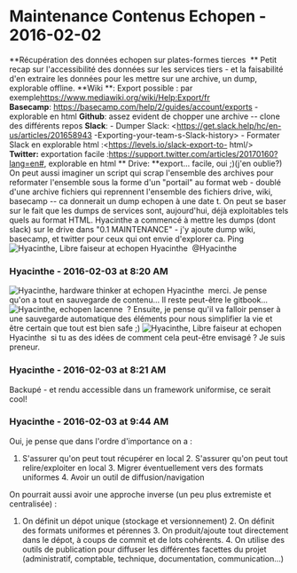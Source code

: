 # Maintenance Contenus Echopen  - 2016-02-02

**Récupération des données echopen sur plates-formes tierces   **  Petit recap sur l'accessibilité des données sur les services tiers - et la faisabilité d'en extraire les données pour les mettre sur une archive, un dump, explorable offline.   **Wiki **: Export possible : par exemple<https://www.mediawiki.org/wiki/Help:Export/fr>  **Basecamp**: <https://basecamp.com/help/2/guides/account/exports> - explorable en html  **Github**: assez evident de chopper une archive -- clone des différents repos  **Slack**:  \- Dumper Slack: <https://get.slack.help/hc/en-us/articles/201658943 -Exporting-your-team-s-Slack-history>  \- Formater Slack en explorable html :<https://levels.io/slack-export-to- html/>   **Twitter:** exportation facile :<https://support.twitter.com/articles/20170160?lang=en#>, explorable en html  **  Drive: **export... facile, oui ;)(j'en oublie?)  On peut aussi imaginer un script qui scrap l'ensemble des archives pour reformater l'ensemble sous la forme d'un "portail" au format web - doublé d'une archive fichiers qui reprennent l'ensemble des fichiers drive, wiki, basecamp -- ca donnerait un dump echopen à une date t. On peut se baser sur le fait que les dumps de services sont, aujourd'hui, déjà exploitables tels quels au format HTML.  Hyacinthe a commencé à mettre les dumps (dont slack) sur le drive dans "0.1 MAINTENANCE" - j'y ajoute dump wiki, basecamp, et twitter pour ceux qui ont envie d'explorer ca.  Ping  ![Hyacinthe, Libre faiseur at echopen](./../../zz_assets/images/avatars/1275581.png) Hyacinthe  @Hyacinthe

### **Hyacinthe** - 2016-02-03 at 8:20 AM

![Hyacinthe, hardware thinker at echopen](./../../zz_assets/images/avatars/782574.png) Hyacinthe  merci. Je pense qu'on a tout en sauvegarde de contenu...   Il reste peut-être le gitbook...  ![Hyacinthe, echopen](./../../zz_assets/images/avatars/782178.png) lacenne  ?   Ensuite, je pense qu'il va falloir penser à une sauvegarde automatique des éléments pour nous simplifier la vie et être certain que tout est bien safe ;)   ![Hyacinthe, Libre faiseur at echopen](./../../zz_assets/images/avatars/1275581.png) Hyacinthe  si tu as des idées de comment cela peut-être envisagé ? Je suis preneur.

### **Hyacinthe** - 2016-02-03 at 8:21 AM

Backupé - et rendu accessible dans un framework uniformise, ce serait cool!

### **Hyacinthe** - 2016-02-03 at 9:44 AM

Oui, je pense que dans l'ordre d'importance on a :

 1. S'assurer qu'on peut tout récupérer en local  2. S'assurer qu'on peut tout relire/exploiter en local  3. Migrer éventuellement vers des formats uniformes  4. Avoir un outil de diffusion/navigation

  On pourrait aussi avoir une approche inverse (un peu plus extremiste et centralisée) :

 1. On définit un dépot unique (stockage et versionnement)  2. On définit des formats uniformes et pérennes  3. On produit/ajoute tout directement dans le dépot, à coups de commit et de lots cohérents.  4. On utilise des outils de publication pour diffuser les différentes facettes du projet (administratif, comptable, technique, documentation, communication...)

